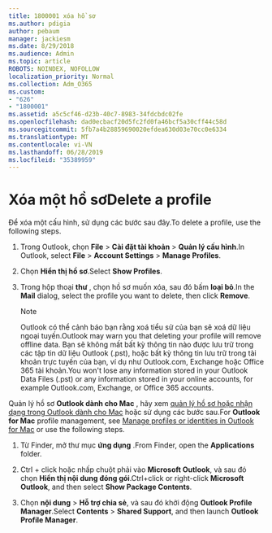 ```yaml
---
title: 1800001 xóa hồ sơ
ms.author: pdigia
author: pebaum
manager: jackiesm
ms.date: 8/29/2018
ms.audience: Admin
ms.topic: article
ROBOTS: NOINDEX, NOFOLLOW
localization_priority: Normal
ms.collection: Adm_O365
ms.custom:
- "626"
- "1800001"
ms.assetid: a5c5cf46-d23b-40c7-8983-34fdcbdc02fe
ms.openlocfilehash: dad0ecbacf20d5fc2fd0fa46bcf5a30cff44c58d
ms.sourcegitcommit: 5fb7a4b28859690020efdea630d03e70cc0e6334
ms.translationtype: MT
ms.contentlocale: vi-VN
ms.lasthandoff: 06/28/2019
ms.locfileid: "35389959"
---
```

# <a name="delete-a-profile"></a><span data-ttu-id="6c01f-102">Xóa một hồ sơ</span><span class="sxs-lookup"><span data-stu-id="6c01f-102">Delete a profile</span></span>

<span data-ttu-id="6c01f-103">Để xóa một cấu hình, sử dụng các bước sau đây.</span><span class="sxs-lookup"><span data-stu-id="6c01f-103">To delete a profile, use the following steps.</span></span>
  
1. <span data-ttu-id="6c01f-104">Trong Outlook, chọn **File** \> **Cài đặt tài khoản** \> **Quản lý cấu hình**.</span><span class="sxs-lookup"><span data-stu-id="6c01f-104">In Outlook, select **File** \> **Account Settings** \> **Manage Profiles**.</span></span>

2. <span data-ttu-id="6c01f-105">Chọn **Hiển thị hồ sơ**.</span><span class="sxs-lookup"><span data-stu-id="6c01f-105">Select **Show Profiles**.</span></span>

3. <span data-ttu-id="6c01f-106">Trong hộp thoại **thư** , chọn hồ sơ muốn xóa, sau đó bấm **loại bỏ**.</span><span class="sxs-lookup"><span data-stu-id="6c01f-106">In the **Mail** dialog, select the profile you want to delete, then click **Remove**.</span></span>

    > [!NOTE]
    > <span data-ttu-id="6c01f-107">Outlook có thể cảnh báo bạn rằng xoá tiểu sử của bạn sẽ xoá dữ liệu ngoại tuyến.</span><span class="sxs-lookup"><span data-stu-id="6c01f-107">Outlook may warn you that deleting your profile will remove offline data.</span></span> <span data-ttu-id="6c01f-108">Bạn sẽ không mất bất kỳ thông tin nào được lưu trữ trong các tập tin dữ liệu Outlook (.pst), hoặc bất kỳ thông tin lưu trữ trong tài khoản trực tuyến của bạn, ví dụ như Outlook.com, Exchange hoặc Office 365 tài khoản.</span><span class="sxs-lookup"><span data-stu-id="6c01f-108">You won't lose any information stored in your Outlook Data Files (.pst) or any information stored in your online accounts, for example Outlook.com, Exchange, or Office 365 accounts.</span></span>
  
<span data-ttu-id="6c01f-109">Quản lý hồ sơ **Outlook dành cho Mac** , hãy xem [quản lý hồ sơ hoặc nhận dạng trong Outlook dành cho Mac](https://support.office.com/article/fed2a955-74df-4a24-bef6-78a426958c4c.aspx) hoặc sử dụng các bước sau.</span><span class="sxs-lookup"><span data-stu-id="6c01f-109">For **Outlook for Mac** profile management, see [Manage profiles or identities in Outlook for Mac](https://support.office.com/article/fed2a955-74df-4a24-bef6-78a426958c4c.aspx) or use the following steps.</span></span>
  
1. <span data-ttu-id="6c01f-110">Từ Finder, mở thư mục **ứng dụng** .</span><span class="sxs-lookup"><span data-stu-id="6c01f-110">From Finder, open the **Applications** folder.</span></span>

2. <span data-ttu-id="6c01f-111">Ctrl + click hoặc nhấp chuột phải vào **Microsoft Outlook**, và sau đó chọn **Hiển thị nội dung đóng gói**.</span><span class="sxs-lookup"><span data-stu-id="6c01f-111">Ctrl+click or right-click **Microsoft Outlook**, and then select **Show Package Contents**.</span></span>

3. <span data-ttu-id="6c01f-112">Chọn **nội dung** \> **Hỗ trợ chia sẻ**, và sau đó khởi động **Outlook Profile Manager**.</span><span class="sxs-lookup"><span data-stu-id="6c01f-112">Select **Contents** \> **Shared Support**, and then launch **Outlook Profile Manager**.</span></span>

